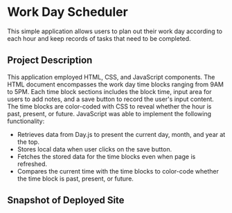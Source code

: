 # Work Day Scheduler
This simple application allows users to plan out their work day according to each hour and keep records of tasks that need to be completed.
## Project Description
This application employed HTML, CSS, and JavaScript components. The HTML document encompasses the work day time blocks ranging from 9AM to 5PM. Each time block sections includes the block time, input area for users to add notes, and a save button to record the user's input content. The time blocks are color-coded with CSS to reveal whether the hour is past, present, or future. JavaScript was able to implement the following functionality:
- Retrieves data from Day.js to present the current day, month, and year at the top.
- Stores local data when user clicks on the save button.
- Fetches the stored data for the time blocks even when page is refreshed.
- Compares the current time with the time blocks to color-code whether the time block is past, present, or future.
## Snapshot of Deployed Site

